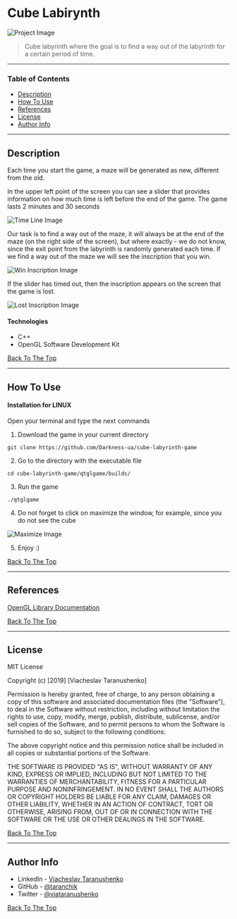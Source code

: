 # Cube Labirynth

![Project Image](https://i.imgur.com/ReINR0M.png?1)

> Cube labyrinth where the goal is to find a way out of the labyrinth for a certain period of time.

---

### Table of Contents

- [Description](#description)
- [How To Use](#how-to-use)
- [References](#references)
- [License](#license)
- [Author Info](#author-info)

---

## Description

Each time you start the game, a maze will be generated as new, different from the old.

In the upper left point of the screen you can see a slider that provides information on how much time is left before the end of the game. The game lasts 2 minutes and 30 seconds

![Time Line Image](https://i.imgur.com/9dz9nEM.jpg?1)

Our task is to find a way out of the maze, it will always be at the end of the maze (on the right side of the screen), but where exactly - we do not know, since the exit point from the labyrinth is randomly generated each time. If we find a way out of the maze we will see the inscription that you win.

![Win Inscription Image](https://i.imgur.com/pdxWfgd.png?1)

If the slider has timed out, then the inscription appears on the screen that the game is lost.

![Lost Inscription Image](https://i.imgur.com/Vw6Hh2J.png?1)

#### Technologies

- C++
- OpenGL Software Development Kit

[Back To The Top](#cube-labirynth)

---

## How To Use

#### Installation for LINUX
Open your terminal and type the next commands

1. Download the game in your current directory
```
git clone https://github.com/Darkness-ua/cube-labyrinth-game
```
2. Go to the directory with the executable file
```
cd cube-labyrinth-game/qtglgame/builds/
```
3. Run the game
```
./qtglgame
```

4. Do not forget to click on maximize the window, for example, since you do not see the cube

![Maximize Image](https://i.imgur.com/nmK9f37.png?1)

5. Enjoy :)

[Back To The Top](#cube-labirynth)

---

## References
[OpenGL Library Documentation](https://www.opengl.org/sdk/libs/)

[Back To The Top](#cube-labirynth)

---

## License

MIT License

Copyright (c) [2019] [Viacheslav Taranushenko]

Permission is hereby granted, free of charge, to any person obtaining a copy
of this software and associated documentation files (the "Software"), to deal
in the Software without restriction, including without limitation the rights
to use, copy, modify, merge, publish, distribute, sublicense, and/or sell
copies of the Software, and to permit persons to whom the Software is
furnished to do so, subject to the following conditions:

The above copyright notice and this permission notice shall be included in all
copies or substantial portions of the Software.

THE SOFTWARE IS PROVIDED "AS IS", WITHOUT WARRANTY OF ANY KIND, EXPRESS OR
IMPLIED, INCLUDING BUT NOT LIMITED TO THE WARRANTIES OF MERCHANTABILITY,
FITNESS FOR A PARTICULAR PURPOSE AND NONINFRINGEMENT. IN NO EVENT SHALL THE
AUTHORS OR COPYRIGHT HOLDERS BE LIABLE FOR ANY CLAIM, DAMAGES OR OTHER
LIABILITY, WHETHER IN AN ACTION OF CONTRACT, TORT OR OTHERWISE, ARISING FROM,
OUT OF OR IN CONNECTION WITH THE SOFTWARE OR THE USE OR OTHER DEALINGS IN THE
SOFTWARE.

[Back To The Top](#cube-labirynth)

---

## Author Info

- LinkedIn - [Viacheslav Taranushenko](https://www.linkedin.com/in/viacheslav-taranushenko-727466187/)
- GitHub - [@taranchik](https://github.com/taranchik)
- Twitter - [@viataranushenko](https://twitter.com/viataranushenko)

[Back To The Top](#cube-labirynth)
